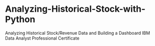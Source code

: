 # Analyzing-Historical-Stock-with-Python
Analyzing Historical Stock/Revenue Data and Building a Dashboard
IBM Data Analyst Professional Certificate
